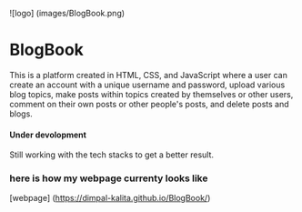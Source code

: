 ![logo] (images/BlogBook.png)

# BlogBook
This is a platform created in HTML, CSS, and JavaScript where a user can create an account with a unique username and password, upload various blog topics, make posts within topics created by themselves or other users, comment on their own posts or other people's posts, and delete posts and blogs.
#### Under devolopment
Still working with the tech stacks to get a better result.

### here is how my webpage currenty looks like

[webpage] (https://dimpal-kalita.github.io/BlogBook/)
